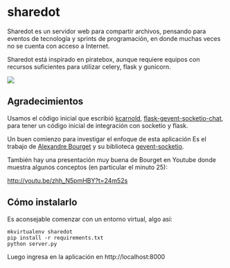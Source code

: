 sharedot
========

Sharedot es un servidor web para compartir archivos, pensando para eventos de
tecnología y sprints de programación, en donde muchas veces no se cuenta con
acceso a Internet.

Sharedot está inspirado en piratebox, aunque requiere equipos con recursos
suficientes para utilizar celery, flask y gunicorn.

![](https://raw.github.com/hugoruscitti/sharedot/master/preview.png)


Agradecimientos
---------------

Usamos el código inicial que escribió [kcarnold](https://github.com/kcarnold),
[flask-gevent-socketio-chat](https://github.com/kcarnold/flask-gevent-socketio-chat),
para tener un código inicial de integración con socketio y flask.


Un buen comienzo para investigar el enfoque de esta aplicación Es
el trabajo de [Alexandre Bourget](https://github.com/abourget) y su biblioteca
[gevent-socketio](https://github.com/abourget/gevent-socketio).

También hay una presentación muy buena de Bourget en Youtube donde
muestra algunos conceptos (en particular el minuto 25):

http://youtu.be/zhh_N5pmHBY?t=24m52s

Cómo instalarlo
---------------

Es aconsejable comenzar con un entorno virtual, algo así:

    mkvirtualenv sharedot
    pip install -r requirements.txt
    python server.py

Luego ingresa en la aplicación en http://localhost:8000
